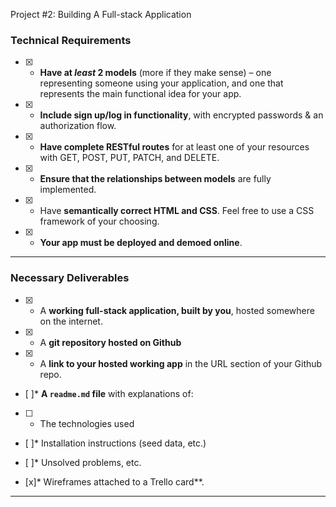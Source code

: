 

Project #2: Building A Full-stack Application

### Technical Requirements

- [x] * **Have at _least_ 2 models** (more if they make sense) – one representing someone using your application, and one that represents the main functional idea for your app.

- [x] * **Include sign up/log in functionality**, with encrypted passwords & an authorization flow.

- [x] * **Have complete RESTful routes** for at least one of your resources with GET, POST, PUT, PATCH, and DELETE.

- [x] * **Ensure that the relationships between models** are fully implemented.

- [x] * Have **semantically correct HTML and CSS**. Feel free to use a CSS framework of your choosing.

- [x] * **Your app must be deployed and demoed online**.

---

### Necessary Deliverables

- [x] * A **working full-stack application, built by you**, hosted somewhere on the internet.

- [x] * A **git repository hosted on Github**

- [x] * A **link to your hosted working app** in the URL section of your Github repo.

- [ ]* **A ``readme.md`` file** with explanations of:

 - [ ] * The technologies used

  - [ ]* Installation instructions (seed data, etc.)

  - [ ]* Unsolved problems, etc.

- [x]* Wireframes attached to a Trello card**.

---

